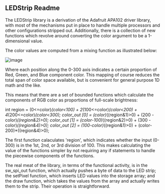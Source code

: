 <h2>LEDStrip Readme</h2>

The LEDStrip library is a derivation of the Adafruit APA102 driver library, with most of the mechanisms put in place to handle multiple processors and other configurations stripped out. Additionally, there is a collection of new functions which revolve around converting the color argument to be a 1-dimensional value.

The color values are computed from a mixing function as illustrated below:

![image](https://github.com/user-attachments/assets/c1bcdf3b-2d5e-4806-9bf7-5f3c5ea08de5)

Where each position along  the 0-300 axis indicates a certain proportion of Red, Green, and Blue component color. This mapping of course reduces the total span of color space available, but is convenient for general purpose 1D math and the like.

This means that there are a set of bounded functions which calculate the components of RGB color as proportions of full-scale brightness:

  int region = (0<=color)*(color<100) + 2*(100<=color)*(color<200) + 4*(200<=color)*(color<300);
  color_out [0] = (color)*((region&1)>0) + (200 - color)*((region&2)>0);
  color_out [1] = (color-100)*((region&2)>0) + (300 - color)*((region&4)>0);
  color_out [2] = (100-color)*((region&1)>0) + (color-200)*((region&4)>0);

The first function calaculates 'region', which indicates whether the input (0-300) is in the 1st, 2nd, or 3rd division of 100. This makes calculating the value of the functions simpler by not requiring any if statements to handle the piecewise components of the functions.

The real meat of the library, in terms of the functional activity, is in the sw_spi_out function, which actually pushes a byte of data to the LED strip; the setPixel function, which inserts LED values into the storage array; and the draw function, which takes the values from the array and actually writes them to the strip. Their operation is straightforward.

